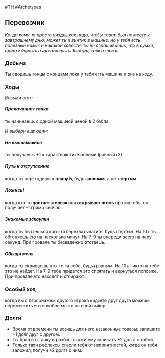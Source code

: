 #TH #Archetypes 

## Перевозчик
*Когда кому-то просто пиздец как надо, чтобы товар был на месте к завтрашнему дню, может ты и винтик в машине, но у тебя есть полезный навык и никакой совести: ты не спрашиваешь, что в сумке, просто берешь и доставляешь. Быстро, тихо и чисто.*

### Добыча
Ты сводишь концы с концами пока у тебя есть машина и она на ходу.

### Ходы
*Возьми этот:* 
##### Прокачанная тачка
ты начинаешь с одной машиной ценой в 2 бабла.

*И выбери еще один:* 

##### Не высовывайся
ты получаешь +1 к характеристике ровный (ровный+3). 

##### Путь к отступлению
когда ты переходишь к **плану Б**, будь+**ровным**, а не +**тертым**. 

##### Ложись!
когда кто-то **достает железо** или **открывает огонь** против тебя, он получает -1 прямо сейчас. 

##### Знакомые закоулки
когда ты пытаешься кого-то перехватыватить, будь+тертым. На 10+ ты обгоняешь его на несколько минут. На 7-9 ты впереди всего на пару секунд. При провале ты безнадежно отстаешь. 

##### Обыщи меня
когда ты скрываешь что-то на себе, будь+ровным. На 10+ никто на тебе это не найдет. На 7-9 тебе придется это спрятать и вернуться попозже. При провале это находят и отбирают.

### Особый ход
когда вы с персонажем другого игрока кидаете друг друга можешь переместить его в любое место на свой выбор.

### Долги
- Время от времени ты возишь для него незаконные товары; запишите +1 долг друг с другом. 
- Ты брал его тачку и разбил; скажи ему записать +2 долга с тобой. 
- Только твои рефлексы спасли тебя от неприятностей, когда он тебя заложил; получи +2 долга с ним.
